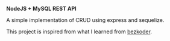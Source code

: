 **NodeJS + MySQL REST API**

A simple implementation of CRUD using express and sequelize.


This project is inspired from what I learned from [bezkoder](https://bezkoder.com/node-js-express-sequelize-mysql/#Nodejs_Rest_CRUD_API_overview).
